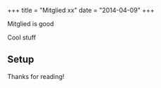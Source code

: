 +++
title = "Mitglied xx"
date = "2014-04-09"
+++

Mitglied is good


Cool stuff

## Setup


Thanks for reading!
